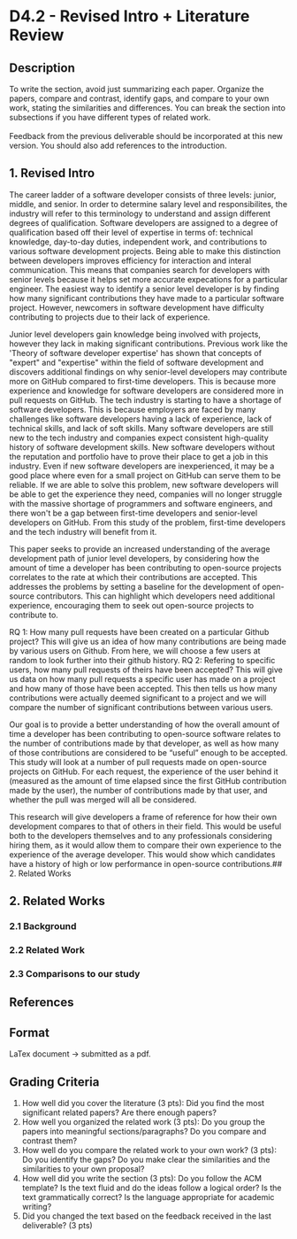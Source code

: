 # D4.2 - Revised Intro + Literature Review
## Description
To write the section, avoid just summarizing each paper. Organize the papers, compare and 
contrast, identify gaps, and compare to your own work, stating the similarities and differences. 
You can break the section into subsections if you have different types of related work.
</br>
</br>Feedback from the previous deliverable should be incorporated at this new version. You should 
also add references to the introduction.

## 1. Revised Intro
The career ladder of a software developer consists of three levels: junior, middle, and senior. In order to determine salary level and responsibilites, the industry will refer to this terminology to understand and assign different degrees of qualification. Software developers are assigned to a degree of qualification based off their level of expertise in terms of: technical knowledge, day-to-day duties, independent work, and contributions to various software development projects. Being able to make this distinction between developers improves efficiency for interaction and interal communication. This means that companies search for developers with senior levels because it helps set more accurate expecations for a particular engineer. The easiest way to identify a senior level developer is by finding how many significant contributions they have made to a particular software project. However, newcomers in software development have difficulty contributing to projects due to their lack of experience.

Junior level developers gain knowledge being involved with projects, however they lack in making significant contributions. Previous work like the 'Theory of software developer expertise' has shown that concepts of "expert" and "expertise" within the field of software development and discovers additional findings on why senior-level developers may contribute more on GitHub compared to first-time developers. This is because more experience and knowledge for software developers are considered more in pull requests on GitHub. The tech industry is starting to have a shortage of software developers. This is because employers are faced by many challenges like software developers having a lack of experience, lack of technical skills, and lack of soft skills. Many software developers are still new to the tech industry and companies expect consistent high-quality history of software development skills. New software developers without the reputation and portfolio have to prove their place to get a job in this industry. Even if new software developers are inexperienced, it may be a good place where even for a small project on GitHub can serve them to be reliable. If we are able to solve this problem, new software developers will be able to get the experience they need, companies will no longer struggle with the massive shortage of programmers and software engineers, and there won't be a gap between first-time developers and senior-level developers on GitHub. From this study of the problem, first-time developers and the tech industry will benefit from it.

This paper seeks to provide an increased understanding of the average development path of junior level developers, by considering how the amount of time a developer has been contributing to open-source projects correlates to the rate at which their contributions are accepted. This addresses the problems by setting a baseline for the development of open-source contributors. This can highlight which developers need additional experience, encouraging them to seek out open-source projects to contribute to.


RQ 1: How many pull requests have been created on a particular Github project?
This will give us an idea of how many contributions are being made by various users on Github. From here, we will choose a few users at random to look further into their github history.
RQ 2: Refering to specific users, how many pull requests of theirs have been accepted?
This will give us data on how many pull requests a specific user has made on a project and how many of those have been accepted. This then tells us how many contributions were actually deemed significant to a project and we will compare the number of significant contributions between various users.

Our goal is to provide a better understanding of how the overall amount of time a developer has been contributing to open-source software relates to the number of contributions made by that developer, as well as how many of those contributions are considered to be “useful” enough to be accepted. This study will look at a number of pull requests made on open-source projects on GitHub. For each request, the experience of the user behind it (measured as the amount of time elapsed since the first GitHub contribution made by the user), the number of contributions made by that user, and whether the pull was merged will all be considered.

This research will give developers a frame of reference for how their own development compares to that of others in their field. This would be useful both to the developers themselves and to any professionals considering hiring them, as it would allow them to compare their own experience to the experience of the average developer. This would show which candidates have a history of high or low performance in open-source contributions.## 2. Related Works
## 2. Related Works
### 2.1 Background

### 2.2 Related Work

### 2.3 Comparisons to our study

## References 

## Format
LaTex document -> submitted as a pdf.
## Grading Criteria
1. How well did you cover the literature (3 pts): Did you find the most significant related papers? 
Are there enough papers? 
2. How well you organized the related work (3 pts): Do you group the papers into meaningful 
sections/paragraphs? Do you compare and contrast them?
3. How well do you compare the related work to your own work? (3 pts): Do you 
identify the gaps? Do you make clear the similarities and the similarities to your own proposal?
4. How well did you write the section (3 pts): Do you follow the ACM template? Is the text 
fluid and do the ideas follow a logical order? Is the text grammatically correct? Is the language appropriate for 
academic writing?
5. Did you changed the text based on the feedback received in the last 
deliverable? (3 pts)
